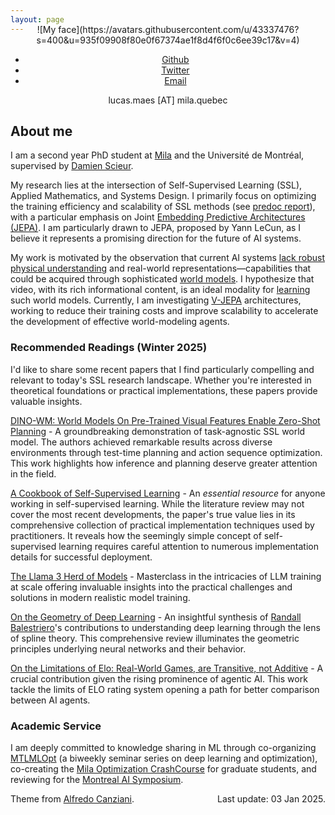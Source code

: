 ```yaml
---
layout: page
---
```


<span class="pp" style="text-align:center; display:block; margin-top:-30px;">
![My face](https://avatars.githubusercontent.com/u/43337476?s=400&u=935f09908f80e0f67374ae1f8d4f6f0c6ee39c17&v=4)
</span>

<div style="text-align:center; margin-bottom: 10px;">
    <ul class="sub-nav">
        <li class="sub-item"><a href="https://github.com/lucas-maes" target="_blank">Github</a></li>
        <li class="sub-item"><a href="https://twitter.com/lucasmaes_" target="_blank">Twitter</a></li>
        <li class="sub-item"><a href="mailto:lucas.maes@mila.quebec">Email</a></li>
    </ul>
    <span class="email"> lucas.maes [AT] mila.quebec </span>
</div>

## About me

I am a second year PhD student at [Mila](https://www.mila.quebec/") and the Université de Montréal, supervised by [Damien Scieur](https://damienscieur.com/).

My research lies at the intersection of Self-Supervised Learning (SSL), Applied Mathematics, and Systems Design. I primarily focus on optimizing the training efficiency and scalability of SSL methods (see [predoc report](https://drive.google.com/file/d/1N1vqjEglwB_X_USQYAnHGDtmcNbVRYOT/view?usp=drive_link)), with a particular emphasis on Joint [Embedding Predictive Architectures (JEPA)]((https://openreview.net/pdf?id=BZ5a1r-kVsf)). I am particularly drawn to JEPA, proposed by Yann LeCun, as I believe it represents a promising direction for the future of AI systems.

My work is motivated by the observation that current AI systems [lack robust physical understanding](https://www.youtube.com/watch?v=NVxcsekcbhs) and real-world representations—capabilities that could be acquired through sophisticated [world models](https://arxiv.org/pdf/2403.00504). I hypothesize that video, with its rich informational content, is an ideal modality for [learning]((https://openreview.net/pdf?id=BZ5a1r-kVsf)) such world models. Currently, I am investigating [V-JEPA](https://openreview.net/pdf?id=WFYbBOEOtv) architectures, working to reduce their training costs and improve scalability to accelerate the development of effective world-modeling agents.


### Recommended Readings (Winter 2025)

I'd like to share some recent papers that I find particularly compelling and relevant to today's SSL research landscape. Whether you're interested in theoretical foundations or practical implementations, these papers provide valuable insights.

[DINO-WM: World Models On Pre-Trained Visual Features Enable Zero-Shot Planning](https://arxiv.org/pdf/2411.04983) - A groundbreaking demonstration of task-agnostic SSL world model. The authors achieved remarkable results across diverse environments through test-time planning and action sequence optimization. This work highlights how inference and planning deserve greater attention in the field.

[A Cookbook of Self-Supervised Learning](https://arxiv.org/pdf/2304.12210) - An *essential resource* for anyone working in self-supervised learning. While the literature review may not cover the most recent developments, the paper's true value lies in its comprehensive collection of practical implementation techniques used by practitioners. It reveals how the seemingly simple concept of self-supervised learning requires careful attention to numerous implementation details for successful deployment.

[The Llama 3 Herd of Models](https://arxiv.org/abs/2407.21783) - Masterclass in the intricacies of LLM training at scale offering invaluable insights into the practical challenges and solutions in modern realistic model training.


[On the Geometry of Deep Learning](https://arxiv.org/pdf/2408.04809) - An insightful synthesis of [Randall Balestriero](https://scholar.google.com/citations?user=S1x_xqcAAAAJ&hl=en)'s contributions to understanding deep learning through the lens of spline theory. This comprehensive review illuminates the geometric principles underlying neural networks and their behavior.

[On the Limitations of Elo: Real-World Games, are Transitive, not Additive](https://arxiv.org/abs/2206.12301) - A crucial contribution given the rising prominence of agentic AI. This work tackle the limits of ELO rating system opening a path for better comparison between AI agents.

### Academic Service

I am deeply committed to knowledge sharing in ML through co-organizing [MTLMLOpt](https://mtl-mlopt.github.io/) (a biweekly seminar series on deep learning and optimization), co-creating the [Mila Optimization CrashCourse](https://mila-optim.github.io/) for graduate students, and reviewing for the [Montreal AI Symposium](http://montrealaisymposium.com).



<p class="copyright"> Theme from <a href="https://atcold.github.io/">Alfredo Canziani</a>.  <span class="last-edit" style='float:right;'>Last update: 03 Jan 2025.</span></p>

